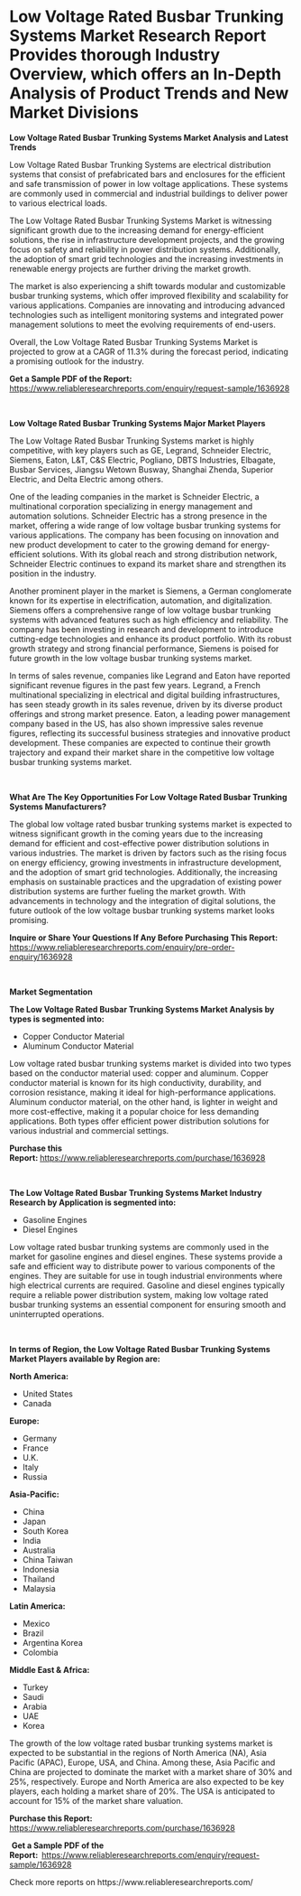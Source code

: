 <p><h1>Low Voltage Rated Busbar Trunking Systems Market Research Report Provides thorough Industry Overview, which offers an In-Depth Analysis of Product Trends and New Market Divisions</h1></p><p><strong>Low Voltage Rated Busbar Trunking Systems Market Analysis and Latest Trends</strong></p>
<p><p>Low Voltage Rated Busbar Trunking Systems are electrical distribution systems that consist of prefabricated bars and enclosures for the efficient and safe transmission of power in low voltage applications. These systems are commonly used in commercial and industrial buildings to deliver power to various electrical loads.</p><p>The Low Voltage Rated Busbar Trunking Systems Market is witnessing significant growth due to the increasing demand for energy-efficient solutions, the rise in infrastructure development projects, and the growing focus on safety and reliability in power distribution systems. Additionally, the adoption of smart grid technologies and the increasing investments in renewable energy projects are further driving the market growth.</p><p>The market is also experiencing a shift towards modular and customizable busbar trunking systems, which offer improved flexibility and scalability for various applications. Companies are innovating and introducing advanced technologies such as intelligent monitoring systems and integrated power management solutions to meet the evolving requirements of end-users.</p><p>Overall, the Low Voltage Rated Busbar Trunking Systems Market is projected to grow at a CAGR of 11.3% during the forecast period, indicating a promising outlook for the industry.</p></p>
<p><strong>Get a Sample PDF of the Report:&nbsp;</strong> <a href="https://www.reliableresearchreports.com/enquiry/request-sample/1636928">https://www.reliableresearchreports.com/enquiry/request-sample/1636928</a></p>
<p>&nbsp;</p>
<p><strong>Low Voltage Rated Busbar Trunking Systems Major Market Players</strong></p>
<p><p>The Low Voltage Rated Busbar Trunking Systems market is highly competitive, with key players such as GE, Legrand, Schneider Electric, Siemens, Eaton, L&T, C&S Electric, Pogliano, DBTS Industries, Elbagate, Busbar Services, Jiangsu Wetown Busway, Shanghai Zhenda, Superior Electric, and Delta Electric among others.</p><p>One of the leading companies in the market is Schneider Electric, a multinational corporation specializing in energy management and automation solutions. Schneider Electric has a strong presence in the market, offering a wide range of low voltage busbar trunking systems for various applications. The company has been focusing on innovation and new product development to cater to the growing demand for energy-efficient solutions. With its global reach and strong distribution network, Schneider Electric continues to expand its market share and strengthen its position in the industry.</p><p>Another prominent player in the market is Siemens, a German conglomerate known for its expertise in electrification, automation, and digitalization. Siemens offers a comprehensive range of low voltage busbar trunking systems with advanced features such as high efficiency and reliability. The company has been investing in research and development to introduce cutting-edge technologies and enhance its product portfolio. With its robust growth strategy and strong financial performance, Siemens is poised for future growth in the low voltage busbar trunking systems market.</p><p>In terms of sales revenue, companies like Legrand and Eaton have reported significant revenue figures in the past few years. Legrand, a French multinational specializing in electrical and digital building infrastructures, has seen steady growth in its sales revenue, driven by its diverse product offerings and strong market presence. Eaton, a leading power management company based in the US, has also shown impressive sales revenue figures, reflecting its successful business strategies and innovative product development. These companies are expected to continue their growth trajectory and expand their market share in the competitive low voltage busbar trunking systems market.</p></p>
<p>&nbsp;</p>
<p><strong>What Are The Key Opportunities For Low Voltage Rated Busbar Trunking Systems Manufacturers?</strong></p>
<p><p>The global low voltage rated busbar trunking systems market is expected to witness significant growth in the coming years due to the increasing demand for efficient and cost-effective power distribution solutions in various industries. The market is driven by factors such as the rising focus on energy efficiency, growing investments in infrastructure development, and the adoption of smart grid technologies. Additionally, the increasing emphasis on sustainable practices and the upgradation of existing power distribution systems are further fueling the market growth. With advancements in technology and the integration of digital solutions, the future outlook of the low voltage busbar trunking systems market looks promising.</p></p>
<p><strong>Inquire or Share Your Questions If Any Before Purchasing This Report:</strong> <a href="https://www.reliableresearchreports.com/enquiry/pre-order-enquiry/1636928">https://www.reliableresearchreports.com/enquiry/pre-order-enquiry/1636928</a></p>
<p>&nbsp;</p>
<p><strong>Market Segmentation</strong></p>
<p><strong>The Low Voltage Rated Busbar Trunking Systems Market Analysis by types is segmented into:</strong></p>
<p><ul><li>Copper Conductor Material</li><li>Aluminum Conductor Material</li></ul></p>
<p><p>Low voltage rated busbar trunking systems market is divided into two types based on the conductor material used: copper and aluminum. Copper conductor material is known for its high conductivity, durability, and corrosion resistance, making it ideal for high-performance applications. Aluminum conductor material, on the other hand, is lighter in weight and more cost-effective, making it a popular choice for less demanding applications. Both types offer efficient power distribution solutions for various industrial and commercial settings.</p></p>
<p><strong>Purchase this Report:&nbsp;</strong><a href="https://www.reliableresearchreports.com/purchase/1636928">https://www.reliableresearchreports.com/purchase/1636928</a></p>
<p>&nbsp;</p>
<p><strong>The Low Voltage Rated Busbar Trunking Systems Market Industry Research by Application is segmented into:</strong></p>
<p><ul><li>Gasoline Engines</li><li>Diesel Engines</li></ul></p>
<p><p>Low voltage rated busbar trunking systems are commonly used in the market for gasoline engines and diesel engines. These systems provide a safe and efficient way to distribute power to various components of the engines. They are suitable for use in tough industrial environments where high electrical currents are required. Gasoline and diesel engines typically require a reliable power distribution system, making low voltage rated busbar trunking systems an essential component for ensuring smooth and uninterrupted operations.</p></p>
<p>&nbsp;</p>
<p><strong>In terms of Region, the Low Voltage Rated Busbar Trunking Systems Market Players available by Region are:</strong></p>
<p>
    <p> <strong> North America: </strong>
        <ul>
            <li>United States</li>
            <li>Canada</li>
        </ul>
        </p> 
    <p> <strong> Europe: </strong>
        <ul>
            <li>Germany</li>
            <li>France</li>
            <li>U.K.</li>
            <li>Italy</li>
            <li>Russia</li>
        </ul>
        </p> 
    <p> <strong> Asia-Pacific: </strong>
        <ul>
            <li>China</li>
            <li>Japan</li>
            <li>South Korea</li>
            <li>India</li>
            <li>Australia</li>
            <li>China Taiwan</li>
            <li>Indonesia</li>
            <li>Thailand</li>
            <li>Malaysia</li>
        </ul>
        </p> 
    <p> <strong> Latin America: </strong>
        <ul>
            <li>Mexico</li>
            <li>Brazil</li>
            <li>Argentina Korea</li>
            <li>Colombia</li>
        </ul>
        </p> 
    <p> <strong> Middle East & Africa: </strong>
        <ul>
            <li>Turkey</li>
            <li>Saudi</li>
            <li>Arabia</li>
            <li>UAE</li>
            <li>Korea</li>
        </ul>
    </p>
    </p>
<p><p>The growth of the low voltage rated busbar trunking systems market is expected to be substantial in the regions of North America (NA), Asia Pacific (APAC), Europe, USA, and China. Among these, Asia Pacific and China are projected to dominate the market with a market share of 30% and 25%, respectively. Europe and North America are also expected to be key players, each holding a market share of 20%. The USA is anticipated to account for 15% of the market share valuation.</p></p>
<p><strong>Purchase this Report: </strong><a href="https://www.reliableresearchreports.com/purchase/1636928">https://www.reliableresearchreports.com/purchase/1636928</a></p>
<p>&nbsp;<strong>Get a Sample PDF of the Report:&nbsp;&nbsp;</strong><a href="https://www.reliableresearchreports.com/enquiry/request-sample/1636928">https://www.reliableresearchreports.com/enquiry/request-sample/1636928</a></p>
<p><strong></strong></p>
<p>Check more reports on https://www.reliableresearchreports.com/</p>